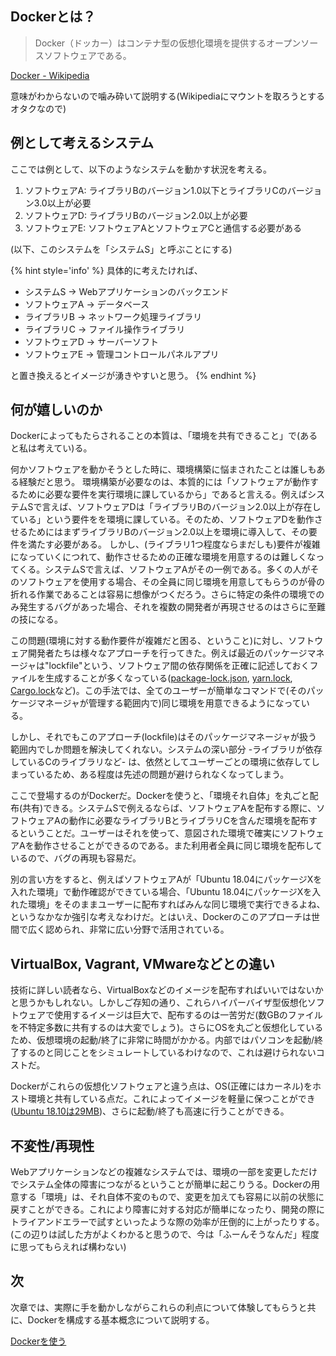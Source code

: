 ## Dockerとは？

> Docker（ドッカー）はコンテナ型の仮想化環境を提供するオープンソースソフトウェアである。

[Docker - Wikipedia](https://ja.wikipedia.org/wiki/Docker)

意味がわからないので噛み砕いて説明する(Wikipediaにマウントを取ろうとするオタクなので)

## 例として考えるシステム

ここでは例として、以下のようなシステムを動かす状況を考える。

1. ソフトウェアA: ライブラリBのバージョン1.0以下とライブラリCのバージョン3.0以上が必要
2. ソフトウェアD: ライブラリBのバージョン2.0以上が必要
3. ソフトウェアE: ソフトウェアAとソフトウェアCと通信する必要がある

(以下、このシステムを「システムS」と呼ぶことにする)

{% hint style='info' %}
具体的に考えたければ、

- システムS → Webアプリケーションのバックエンド
- ソフトウェアA → データベース
- ライブラリB → ネットワーク処理ライブラリ
- ライブラリC → ファイル操作ライブラリ
- ソフトウェアD → サーバーソフト
- ソフトウェアE → 管理コントロールパネルアプリ

と置き換えるとイメージが湧きやすいと思う。
{% endhint %}

## 何が嬉しいのか

Dockerによってもたらされることの本質は、「環境を共有できること」で(あると私は考えてい)る。

何かソフトウェアを動かそうとした時に、環境構築に悩まされたことは誰しもある経験だと思う。
環境構築が必要なのは、本質的には「ソフトウェアが動作するために必要な要件を実行環境に課しているから」であると言える。例えばシステムSで言えば、ソフトウェアDは「ライブラリBのバージョン2.0以上が存在している」という要件をを環境に課している。そのため、ソフトウェアDを動作させるためにはまずライブラリBのバージョン2.0以上を環境に導入して、その要件を満たす必要がある。
しかし、(ライブラリ1つ程度ならまだしも)要件が複雑になっていくにつれて、動作させるための正確な環境を用意するのは難しくなってくる。システムSで言えば、ソフトウェアAがその一例である。多くの人がそのソフトウェアを使用する場合、その全員に同じ環境を用意してもらうのが骨の折れる作業であることは容易に想像がつくだろう。さらに特定の条件の環境でのみ発生するバグがあった場合、それを複数の開発者が再現させるのはさらに至難の技になる。

この問題(環境に対する動作要件が複雑だと困る、ということ)に対し、ソフトウェア開発者たちは様々なアプローチを行ってきた。例えば最近のパッケージマネージャは"lockfile"という、ソフトウェア間の依存関係を正確に記述しておくファイルを生成することが多くなっている([package-lock.json](https://docs.npmjs.com/files/package-lock.json), [yarn.lock](https://yarnpkg.com/lang/ja/docs/yarn-lock/), [Cargo.lock](https://doc.rust-lang.org/cargo/guide/cargo-toml-vs-cargo-lock.html)など)。この手法では、全てのユーザーが簡単なコマンドで(そのパッケージマネージャが管理する範囲内で)同じ環境を用意できるようになっている。

しかし、それでもこのアプローチ(lockfile)はそのパッケージマネージャが扱う範囲内でしか問題を解決してくれない。システムの深い部分 -ライブラリが依存しているCのライブラリなど- は、依然としてユーザーごとの環境に依存してしまっているため、ある程度は先述の問題が避けられなくなってしまう。

ここで登場するのがDockerだ。Dockerを使うと、「環境それ自体」を丸ごと配布(共有)できる。システムSで例えるならば、ソフトウェアAを配布する際に、ソフトウェアAの動作に必要なライブラリBとライブラリCを含んだ環境を配布するということだ。ユーザーはそれを使って、意図された環境で確実にソフトウェアAを動作させることができるのである。また利用者全員に同じ環境を配布しているので、バグの再現も容易だ。

別の言い方をすると、例えばソフトウェアAが「Ubuntu 18.04にパッケージXを入れた環境」で動作確認ができている場合、「Ubuntu 18.04にパッケージXを入れた環境」をそのままユーザーに配布すればみんな同じ環境で実行できるよね、というなかなか強引な考えなわけだ。とはいえ、Dockerのこのアプローチは世間で広く認められ、非常に広い分野で活用されている。

## VirtualBox, Vagrant, VMwareなどとの違い

技術に詳しい読者なら、VirtualBoxなどのイメージを配布すればいいではないかと思うかもしれない。しかしご存知の通り、これらハイパーバイザ型仮想化ソフトウェアで使用するイメージは巨大で、配布するのは一苦労だ(数GBのファイルを不特定多数に共有するのは大変でしょう)。さらにOSを丸ごと仮想化しているため、仮想環境の起動/終了に非常に時間がかかる。内部ではパソコンを起動/終了するのと同じことをシミュレートしているわけなので、これは避けられないコストだ。

Dockerがこれらの仮想化ソフトウェアと違う点は、OS(正確にはカーネル)をホスト環境と共有している点だ。これによってイメージを軽量に保つことができ([Ubuntu 18.10は29MB](https://hub.docker.com/_/ubuntu?tab=tags))、さらに起動/終了も高速に行うことができる。

## 不変性/再現性

Webアプリケーションなどの複雑なシステムでは、環境の一部を変更しただけでシステム全体の障害につながるということが簡単に起こりうる。Dockerの用意する「環境」は、それ自体不変のもので、変更を加えても容易に以前の状態に戻すことができる。これにより障害に対する対応が簡単になったり、開発の際にトライアンドエラーで試すといったような際の効率が圧倒的に上がったりする。(この辺りは試した方がよくわかると思うので、今は「ふーんそうなんだ」程度に思ってもらえれば構わない)

## 次

次章では、実際に手を動かしながらこれらの利点について体験してもらうと共に、Dockerを構成する基本概念について説明する。

[Dockerを使う](2-use-docker.md)
